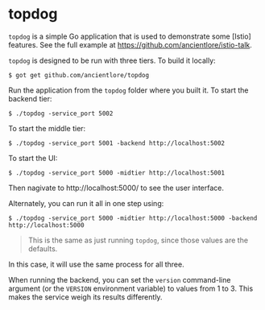 # topdog

`topdog` is a simple Go application that is used to demonstrate some [Istio] features. See the full example at https://github.com/ancientlore/istio-talk.

`topdog` is designed to be run with three tiers. To build it locally:

    $ got get github.com/ancientlore/topdog

Run the application from the `topdog` folder where you built it. To start the backend tier:

    $ ./topdog -service_port 5002

To start the middle tier:

    $ ./topdog -service_port 5001 -backend http://localhost:5002

To start the UI:

    $ ./topdog -service_port 5000 -midtier http://localhost:5001

Then nagivate to http://localhost:5000/ to see the user interface.

Alternately, you can run it all in one step using:

    $ ./topdog -service_port 5000 -midtier http://localhost:5000 -backend http://localhost:5000

> This is the same as just running `topdog`, since those values are the defaults.

In this case, it will use the same process for all three.

When running the backend, you can set the `version` command-line argument (or the `VERSION` environment variable) to values from 1 to 3. This makes the service weigh its results differently.

